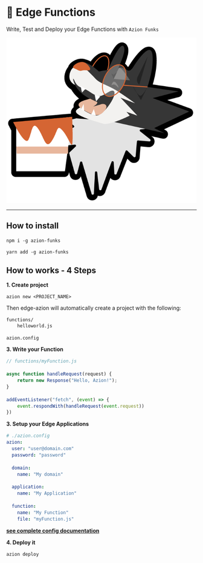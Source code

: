 # 🐺 Edge Functions

Write, Test and Deploy your Edge Functions with `Azion Funks`

![](/assets/mascote.png)

---

## How to install

```
npm i -g azion-funks
```

```
yarn add -g azion-funks
```

## How to works - 4 Steps


**1. Create project**

```
azion new <PROJECT_NAME>
```

Then edge-azion will automatically create a project with the following:

```
functions/
    helloworld.js

azion.config
```

**3. Write your Function**

```javascript
// functions/myFunction.js

async function handleRequest(request) {
    return new Response("Hello, Azion!");
}

addEventListener("fetch", (event) => {
    event.respondWith(handleRequest(event.request))
})
```

**3. Setup your Edge Applications**

```yaml
# ./azion.config
azion:
  user: "user@domain.com"
  password: "password"

  domain:
    name: "My domain"

  application:
    name: "My Application"

  function:
    name: "My Function"
    file: "myFunction.js"
```

**[see complete config documentation](https://github.com/olivmath/edge-azion/docs/config.yaml)**

**4. Deploy it**

```
azion deploy
```
